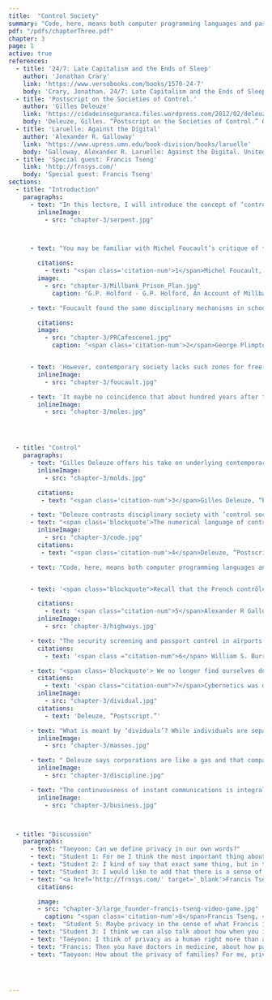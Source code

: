 ```yaml
---
title:  "Control Society"
summary: "Code, here, means both computer programming languages and passwords. Code is the language and rules of a control society. How exactly does code become a form of power in a ‘society of control’?"
pdf: "/pdfs/chapterThree.pdf"
chapter: 3
page: 1
active: true
references:
  - title: '24/7: Late Capitalism and the Ends of Sleep'
    author: 'Jonathan Crary'
    link: 'https://www.versobooks.com/books/1570-24-7'
    body: 'Crary, Jonathan. 24/7: Late Capitalism and the Ends of Sleep. London, United Kingdom: Verso Books, 2014.'
  - title: 'Postscript on the Societies of Control.'
    author: 'Gilles Deleuze'
    link: 'https://cidadeinseguranca.files.wordpress.com/2012/02/deleuze_control.pdf'
    body: 'Deleuze, Gilles. “Postscript on the Societies of Control.” October 59 (1992): 3-7.'
  - title: 'Laruelle: Against the Digital'
    author: 'Alexander R. Galloway'
    link: 'https://www.upress.umn.edu/book-division/books/laruelle'
    body: 'Galloway, Alexander R. Laruelle: Against the Digital. United States: University of Minnesota Press, 2014.'
  - title: 'Special guest: Francis Tseng'
    link: 'http://frnsys.com/'
    body: 'Special guest: Francis Tseng'
sections:
  - title: "Introduction"
    paragraphs:
      - text: "In this lecture, I will introduce the concept of ‘control society.’ We will examine the management of surveillance and privacy in contemporary time and space. In the end, I’ll ask if we can imagine a ‘New Weapon’ by subverting the mechanisms of surveillance."
        inlineImage:
          - src: "chapter-3/serpent.jpg"  



      - text: "You may be familiar with Michel Foucault’s critique of the panopticon, a structure where an all-seeing eye gazes at the subjects. There, the subjects cannot know if and when they are being watched.<span class='citation-num'>1</span> They internalize the surveillance and discipline. This architectural manifestation of surveillance became the predominant forms of prisons from the early nineteenth-century onward. Take, for example, Millbank Prison in London, a place that held prisoners before they were sent abroad. We can see from the floor plans that panopticons like these were not simply an architectural plan to maximize surveillance, but also a political statement for the sovereign. They were an instruction for the sovereign to exert its power and command subjects to become disciplined."

        citations:
          - text: "<span class='citation-num'>1</span>Michel Foucault, Discipline & Punish: The Birth of the Prison, trans. Alan Sheridan (New York: Random House, 1975)."
        image:
          - src: "chapter-3/Millbank_Prison_Plan.jpg"
            caption: "G.P. Holford - G.P. Holford, An Account of Millbank Penitentiary (1828)"

      - text: "Foucault found the same disciplinary mechanisms in schools, factories, hospitals and armies. In these spaces, there were clear distinctions between things you could do and things you couldn’t do, and if you did the wrong thing, you’d get punished. But there were gaps between these spaces of discipline, unregulated and unorganized areas where ‘everyday life’ could take place. Imagine a Parisian cafe in the early 20th century, where creative writers would come and discuss the politics.<span class='citation-num'>2</span> There’s a romantic notion that authentic human relationships could flourish in these spaces that escaped regulation, spaces free from the confinement of rules."

        citations:
        image:
          - src: "chapter-3/PRCafescene1.jpg"
            caption: "<span class='citation-num'>2</span>George Plimpton, William Pène du Bois, Jane Lougee, and Christopher Logue from <a href='https://www.theparisreview.org/about/'>the Paris Review</a>"


      - text: 'However, contemporary society lacks such zones for free association as public spaces are turned into privately owned ones (i.e. community spaces being carefully converted into shopping malls) and mechanisms of surveillance proliferate. It’s not just that surveillance cameras are everywhere and workplaces are synchronized through high-speed internet, but our friends constantly and instantly share via devices their whereabouts and images as status updates on the social network. Is this a multiplication of surveillance?'
        inlineImage:
          - src: "chapter-3/foucault.jpg"

      - text: 'It maybe no coincidence that about hundred years after the Millbank Prison, the spatial mechanics of panopticon were employed by the U.S government in the construction of the Pentagon in 1941. The Pentagon’s architectural design is basically a recursive panopticon. Its design reflects different layers of surveillance in tightly knit systems. In this myriad of panopticons, we find the core mechanics for the present day – a society of control.'
        inlineImage:
          - src: "chapter-3/moles.jpg"




  - title: "Control"
    paragraphs:
      - text: "Gilles Deleuze offers his take on underlying contemporary mechanisms of public and private spaces in “Postscript on the Society of Control.”<span class='citation-num'>3</span> It is a special text that reads like an unassuming Anti-Manifesto for the Digital era. First, in his analysis, he associates late 19th-century capitalism with the disciplinary society just mentioned, which manifested in spaces such as schools, factories and prisons. To convey the character of a disciplinary society, Deleuze finds a metaphor in the mole, a small earthbound animal that makes mazes underground. The mole’s environment represents traditional capitalism, a hierarchical structure in which the mole builds its centralized dwelling. This hierarchy is presided over by a patriarchal figure who manages the distribution of labor among the workforce. The distinction between the oppressor and the oppressed is clear in disciplinary society because they occupy different spaces and functions."
        inlineImage:
          - src: "chapter-3/molds.jpg"

        citations:
         - text: "<span class='citation-num'>3</span>Gilles Deleuze, “Postscript on the Societies of Control,” October 59 (1992): 3-7."

      - text: "Deleuze contrasts disciplinary society with ‘control society,’ associated with the 20th-century capitalism. He uses another metaphor, the serpent, or snake, to convey the systemic conditions that produce the self-contradicting bodies in a highly industrialized society. The serpent moves smoothly between the terrains, both above and underground. This movement represents free-flowing control mechanisms that operate both in and outside of traditionally defined capitalist spaces. With these metaphors, Deleuze encourages us to pay attention to the changing forms of power from discipline to control as we move from analog to digital, module to modulation, and from the barracks of a prison to stacks of code. As Deleuze remarks in “Postscript”: "
      - text: "<span class='blockquote'>The numerical language of control is made of codes that mark access to information, or reject it.<span class='citation-num'>4</span></span>"
        inlineImage:
          - src: "chapter-3/code.jpg"
        citations:
         - text: "<span class='citation-num'>4</span>Deleuze, “Postscript on the Societies of Control.”"

      - text: "Code, here, means both computer programming languages and passwords. Code is the language and rules of a control society. How exactly does code become a form of power in a ‘society of control’? Alexander Galloway offers insight about the word ‘control,’ a term whose subtle meaning can easily be lost in translation:"


      - text: '<span class="blockquote">Recall that the French contrôle carries stresses in meaning that are slightly different from the English control. Contrôle means control as in the power to influence people and things, but it also refers to the actual administration of control via particular monitoring apparatuses such as train turnstiles, border crossings, and checkpoints. The notion, in English, of having to pass through "passport control" gets at the deeper meaning of the word. So when Deleuze talks about les societes de contrôle he means those kinds of societies, or alternately those localized places within the social totality, where mobility is fostered inside certain strictures of motion, where openings appear rather than disappear, where subjects (or for that matter objects) are liberated as long as they adhere to a variety of prescribed comportments.<span class="citation-num">5</span></span> '

        citations:
          - text: '<span class="citation-num">5</span>Alexander R Galloway, Laruelle: Against the Digital (United States: University of Minnesota Press, 2014), 106'
        inlineImage:
          - src: 'chapter-3/highways.jpg'

      - text: "The security screening and passport control in airports are key rituals in our ‘society of control.’ The same mechanism of control is at play whenever the movement of bodies is managed such that they can circulate but only in a circumscribed way. It’s not surprising Deleuze mentions the highway as another metaphor for control society. Highways, especially in popular culture with films like <a href='http://www.tcm.com/mediaroom/video/193236/Easy-Rider-Movie-Clip-Born-To-Be-Wild.html' target='_blank'>Easy Rider</a>(1969), give the impression that one has the ability to go anywhere and decide where they want to be in the world. In reality, highways multiply the forms of control via policing, speed limits and checkpoints at every entrance and exit. Even in the rest areas where one can consume food and gas, credit card purchases are reported to financial institutions in real time. In a society of control, it’s unclear where the monitoring begins and ends as one’s complicity in systems of real-time tracking is built into the infrastructure. The term ‘control’ hints that Deleuze might have been inspired by William S. Burroughs <span class='citation-num'>6</span> as well as cybernetics, the study of self-regulating systems sustained by a series of feedback loops. Cyberneticians, such as Nobert Wiener, found such self-regulating systems in machines, animals and humans alike. "
        citations:
          - text: '<span class ="citation-num">6</span> William S. Burroughs, <a href="http://eng7007.pbworks.com/w/page/18931079/BurroughsControl">The Limits of Control</a>, Semiotext(e): Schizo-Culture, vol. III, no. 2, 1978, pp. 38-42'

      - text: "<span class='blockquote'> We no longer find ourselves dealing with the mass/individual pair. Individuals have become “dividuals,” and masses, samples, data, markets, or “banks.”<span class='citation-num'>7</span>"
        citations:
          - text: '<span class="citation-num">7</span>Cybernetics was deployed for servomechanisms at the end of WWII for controlling long trajectory missiles, and later, to financial mechanisms of stock exchanges and speculative investment. Some cybernetic philosophers were technocratic and had a notion that everything could be understood through cybernetics.'
        inlineImage:
          - src: "chapter-3/dividual.jpg"
        citations:
          - text: 'Deleuze, “Postscript.”'

      - text: "What is meant by ‘dividuals’? While individuals are separate from each other, they are coherent entities unto themselves; ‘dividuals,’ on the other hand, are not only separate from others but also divided within themselves, split by the desire to oppress and the desire to resist. In the total surveilling environment, the question of “who is exploiting who?” cannot be answered easily, further promoting conflicting desires for exploitation and comradery. In the emptiness created by this division of self, in the ensuing emotional gap, companies take over."
        inlineImage:
          - src: "chapter-3/masses.jpg"

      - text: " Deleuze says corporations are like a gas and that companies have a soul. Consider the fact that many people anthropomorphize corporations – “Ask Google about something” or “We are Facebook friends” – or equate status updates with presence. Furthermore, technologies in societies of control promise extreme personalization. Machine interfaces, operating systems and content are designed to maximize individual addiction to communication. We communicate constantly and reside in a feedback loop comprised of likes, retweets and comment threads. We live for an ecstasy of communication. We dream of a seamless connectivity."
        inlineImage:
          - src: "chapter-3/discipline.jpg"

      - text: "The continuousness of instant communications is integral to control society. Meanwhile, social networks produce profit by monetizing our attention span and emphatically blurring the boundary between work and leisure. These features are often experienced as convenience and pleasure, but there is a dark side to this. Let’s consider other ways we as individuals, or rather, as ‘dividuals,’ are impacted, managed and monitored by control society. First, let’s look at the idea of privacy. I'd like to give you about 5 minutes to think and write your definition of privacy."
        inlineImage:
          - src: "chapter-3/business.jpg"



  - title: "Discussion"
    paragraphs:
      - text: "Taeyoon: Can we define privacy in our own words?"
      - text: "Student 1: For me I think the most important thing about privacy is that it functions as this kind of insulation from social norms that may be reactionary. So maybe you have some behaviors, and there’s nothing wrong with them, but people in society would consider them wrong for whatever reason. So privacy kind of allows for this bubble to act out those behaviors and be yourself in that sense. I see that as being important along two axes of development. It’s important for your own personal development, insofar as it gives you space to make mistakes without anybody holding you to them. It also affords you the space to develop ideas and practices that may be against the social norm but later might become the social norm. So you need this space insulated from judgement or control."
      - text: "Student 2: I kind of say that exact same thing, but in three words. Those being personhood, boundaries, and seclusion. Essentially you have the ability to be something as a person, be yourself. The boundaries are between you and everything else in reality."
      - text: "Student 3: I would like to add that there is a sense of control, because you are the rightful owner of whatever it is that you are doing or exploring and you are the only person who can then allow people into that world you’ve created for yourself. So there is a choice. It’s not just that you can have a secret, but that you can choose to keep something."
      - text: "<a href='http://frnsys.com/' target='_blank'>Francis Tseng</a>(Special guest)<span class='citation-num'>8</span>: Privacy for me is opacity, distance, reserve, attachment, the right not to be defined as a person via social networks; not being defined by your physical tastes or things you watch, this is privacy as well…"
        citations:

        image:
        - src: "chapter-3/large_founder-francis-tseng-video-game.jpg"
          caption: "<span class='citation-num'>8</span>Francis Tseng, <a href='http://thefounder.biz//'>The Founder: a dystopian business-simulator</a>"
      - text:  "Student 5: Maybe privacy in the sense of what Francis is talking about, that it is a productive kind of thing. Privacy can be used to dig deep into seclusion, but privacy can be a creative thing that allows one the space to grow."
      - text: "Student 3: I think we can also talk about how when you invoke privacy, that would be an intimate or vulnerable situation."
      - text: "Taeyoon: I think of privacy as a human right more than anything else."
      - text: "Francis: Then you have doctors in medicine, about how patients have the right to privacy. There is professional privacy that has to do with conduct."
      - text: "Taeyoon: How about the privacy of families? For me, privacy comes down to the question of intimacy. What’s the role of technology in intimate relationship? How pervasive is technology in our daily life? And how do these technologies facilitate and enable the intimacies in our personal lives? Can we can have both intimacy and privacy, or do certain modes of communication (social media, smart phone messaging) risk forgoing privacy?"




---
```


